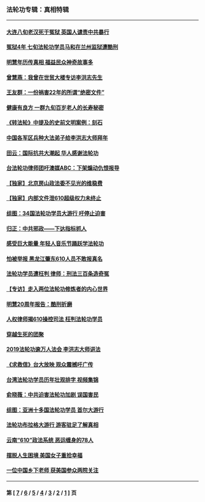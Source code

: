 ### 法轮功专辑：真相特辑
---
#### [大连八旬老汉死于冤狱 英国人谴责中共暴行](../../pages/nf4389/n13480118.md?02020430) 
#### [冤狱4年 七旬法轮功学员马和在兰州监狱遭酷刑](../../pages/nf4389/n13304688.md?02020430) 
#### [明慧年历传真相 福益民众神奇故事多](../../pages/nf4389/n13294545.md?02020430) 
#### [曾慧燕：我曾在世贸大楼专访李洪志先生](../../pages/nf4389/n12898729.md?02020430) 
#### [王友群：一份祸害22年的所谓“绝密文件”](../../pages/nf4389/n12871750.md?02020430) 
#### [健康有良方 一群九旬百岁老人的长寿秘密](../../pages/nf4389/n12847475.md?02020430) 
#### [《转法轮》中提及的史前文明案例：刻石](../../pages/nf4389/n12758577.md?02020430) 
#### [中国各军区兵种大法弟子给李洪志大师拜年](../../pages/nf4389/n12750047.md?02020430) 
#### [田云：国际抗共大潮起 华人感谢法轮功](../../pages/nf4389/n12357708.md?02020430) 
#### [台法轮功律师团吁澳媒ABC：下架煽动仇恨报导](../../pages/nf4389/n12279917.md?02020430) 
#### [【独家】北京房山政法委不见光的维稳费](../../pages/nf4389/n12031979.md?02020430) 
#### [【独家】内部文件泄610超级权力未终止](../../pages/nf4389/n12023895.md?02020430) 
#### [组图：34国法轮功学员大游行 吁停止迫害](../../pages/nf4389/n11492658.md?02020430) 
#### [归正：中共邪政——下达指标抓人](../../pages/nf4389/n11474770.md?02020430) 
#### [感受巨大能量 年轻人音乐节踊跃学法轮功](../../pages/nf4389/n11441981.md?02020430) 
#### [怕被举报 黑龙江肇东610人员不敢报真名](../../pages/nf4389/n11436499.md?02020430) 
#### [法轮功学员遭枉判 律师：刑法三百条造奇冤](../../pages/nf4389/n11433943.md?02020430) 
#### [【专访】走入两位法轮功修炼者的内心世界](../../pages/nf4389/n11415623.md?02020430) 
#### [明慧20周年报告：酷刑折磨](../../pages/nf4389/n11387954.md?02020430) 
#### [人权律师揭610操控司法 枉判法轮功学员](../../pages/nf4389/n11313370.md?02020430) 
#### [穿越生死的团聚](../../pages/nf4389/n11258922.md?02020430) 
#### [2019法轮功逾万人法会 李洪志大师讲法](../../pages/nf4389/n11265303.md?02020430) 
#### [《求救信》台大放映 观众震撼吁广传](../../pages/nf4389/n10922251.md?02020430) 
#### [台湾法轮功学员历年壮观排字 视频集锦](../../pages/nf4389/n10878789.md?02020430) 
#### [俞晓薇：中共迫害法轮功加剧 误国害民](../../pages/nf4389/n10859260.md?02020430) 
#### [组图：亚洲十多国法轮功学员 首尔大游行](../../pages/nf4389/n10781149.md?02020430) 
#### [法轮功布拉格大游行 游客驻足了解真相](../../pages/nf4389/n10749360.md?02020430) 
#### [云南“610”政法系统 恶运缠身的78人](../../pages/nf4389/n10747534.md?02020430) 
#### [摆脱人生困境 美国女子重拾幸福](../../pages/nf4389/n10688678.md?02020430) 
#### [一位中国乡下老师 获美国参众两院关注](../../pages/nf4389/n10683927.md?02020430) 

---
#### 第 [ [7](./7.md?02020430) / [6](./6.md?02020430) / [5](./5.md?02020430) / [4](./4.md?02020430) / [3](./3.md?02020430) / [2](./2.md?02020430) / [1](./1.md?02020430) ] 页
